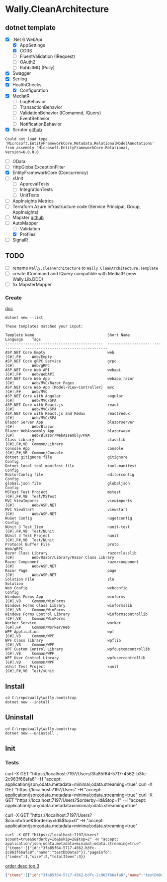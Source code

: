 # Wally.CleanArchitecture

## dotnet template

- [x] .Net 6 WebApi
	- [x] AppSettings
	- [x] CORS
	- [ ] FluentValidation (IRequest)
	- [ ] OAuth2
	- [ ] RabbitMQ (Polly)
- [x] Swagger
- [x] Serilog
- [x] HealthChecks
	- [x] Configuration
- [x] MediatR
	- [ ] LogBehavior
	- [ ] TransactionBehavior
	- [ ] ValidationBehavior (IComamnd, IQuery)
	- [ ] EventBehavior
	- [ ] NotificationBehavior
- [x] Scrutor [github](https://github.com/khellang/Scrutor)
```
Could not load type 'Microsoft.EntityFrameworkCore.Metadata.RelationalModelAnnotations' from assembly 'Microsoft.EntityFrameworkCore.Relational, Version=6.0.0.0
```
- [ ] OData
- [ ] HttpGlobalExceptionFilter
- [x] EntityFrameworkCore (Concurrency)
- [ ] xUnit
	- [ ] ApprovalTests
	- [ ] IntegrationTests
	- [ ] UnitTests
- [ ] AppInsights Metrics
- [ ] Terraform Azure Infrastructure code (Service Principal, Group, AppInsights)
- [ ] Mapster [github](https://github.com/MapsterMapper/Mapster)
- [ ] AutoMapper
	- [ ] Validation
	- [x] Profiles
- [ ] SignalR

## TODO

- [ ] rename `Wally.CleanArchitecture` to `Wally.CleanArchitecture.Template`
- [ ] create ICommand and IQuery compatible with MediatR (new Wally.Lib.DDD)
- [ ] fix MapsterMapper

### Create

[doc](https://docs.microsoft.com/en-us/dotnet/core/tools/custom-templates)

```
dotnet new --list
```

```
These templates matched your input:

Template Name                                 Short Name           Language    Tags
--------------------------------------------  -------------------  ----------  -------------------------------------
ASP.NET Core Empty                            web                  [C#],F#     Web/Empty
ASP.NET Core gRPC Service                     grpc                 [C#]        Web/gRPC
ASP.NET Core Web API                          webapi               [C#],F#     Web/WebAPI
ASP.NET Core Web App                          webapp,razor         [C#]        Web/MVC/Razor Pages
ASP.NET Core Web App (Model-View-Controller)  mvc                  [C#],F#     Web/MVC
ASP.NET Core with Angular                     angular              [C#]        Web/MVC/SPA
ASP.NET Core with React.js                    react                [C#]        Web/MVC/SPA
ASP.NET Core with React.js and Redux          reactredux           [C#]        Web/MVC/SPA
Blazor Server App                             blazorserver         [C#]        Web/Blazor
Blazor WebAssembly App                        blazorwasm           [C#]        Web/Blazor/WebAssembly/PWA
Class Library                                 classlib             [C#],F#,VB  Common/Library
Console App                                   console              [C#],F#,VB  Common/Console
dotnet gitignore file                         gitignore                        Config
Dotnet local tool manifest file               tool-manifest                    Config
EditorConfig file                             editorconfig                     Config
global.json file                              globaljson                       Config
MSTest Test Project                           mstest               [C#],F#,VB  Test/MSTest
MVC ViewImports                               viewimports          [C#]        Web/ASP.NET
MVC ViewStart                                 viewstart            [C#]        Web/ASP.NET
NuGet Config                                  nugetconfig                      Config
NUnit 3 Test Item                             nunit-test           [C#],F#,VB  Test/NUnit
NUnit 3 Test Project                          nunit                [C#],F#,VB  Test/NUnit
Protocol Buffer File                          proto                            Web/gRPC
Razor Class Library                           razorclasslib        [C#]        Web/Razor/Library/Razor Class Library
Razor Component                               razorcomponent       [C#]        Web/ASP.NET
Razor Page                                    page                 [C#]        Web/ASP.NET
Solution File                                 sln                              Solution
Web Config                                    webconfig                        Config
Windows Forms App                             winforms             [C#],VB     Common/WinForms
Windows Forms Class Library                   winformslib          [C#],VB     Common/WinForms
Windows Forms Control Library                 winformscontrollib   [C#],VB     Common/WinForms
Worker Service                                worker               [C#],F#     Common/Worker/Web
WPF Application                               wpf                  [C#],VB     Common/WPF
WPF Class library                             wpflib               [C#],VB     Common/WPF
WPF Custom Control Library                    wpfcustomcontrollib  [C#],VB     Common/WPF
WPF User Control Library                      wpfusercontrollib    [C#],VB     Common/WPF
xUnit Test Project                            xunit                [C#],F#,VB  Test/xUnit
```

## Install

```
cd C:\repo\wally\wally.bootstrap
dotnet new --install .
```

## Uninstall

```
cd C:\repo\wally\wally.bootstrap
dotnet new --uninstall .
```

## Init

### Tests

curl -X GET "https://localhost:7197/Users/3fa85f64-5717-4562-b3fc-2c963f66afa6" -H "accept: application/json;odata.metadata=minimal;odata.streaming=true"
curl -X GET "https://localhost:7197/Users" -H "accept: application/json;odata.metadata=minimal;odata.streaming=true"
curl -X GET "https://localhost:7197/Users?$orderby=Id&$top=1" -H "accept: application/json;odata.metadata=minimal;odata.streaming=true"

curl -X GET "https://localhost:7197/Users?$count=true&$orderby=Id&$top=0" -H "accept: application/json;odata.metadata=minimal;odata.streaming=true"

```
curl -X GET "https://localhost:7197/Users?$count=true&$orderby=Id&$skip=2&$top=2" -H "accept: application/json;odata.metadata=minimal;odata.streaming=true"
{"items":[{"id":"3fa85f64-5717-4562-b3fc-2c963f66afa8","name":"testDbData3"}],"pageInfo":{"index":1,"size":2,"totalItems":3}}
```

[order desc,top 3](https://localhost:7197/Users?$orderby=Name%20desc&$top=3)
```json
{"items":[{"id":"3fa85f64-5717-4562-b3fc-2c963f66afa8","name":"testDbData3"},{"id":"3fa85f64-5717-4562-b3fc-2c963f66afa7","name":"testDbData2"},{"id":"3fa85f64-5717-4562-b3fc-2c963f66afa6","name":"testDbData1"}],"pageInfo":{"index":0,"size":3,"totalItems":3}}
```